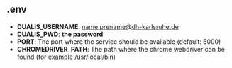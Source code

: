 
## .env

- **DUALIS_USERNAME**: name.prename@dh-karlsruhe.de
- **DUALIS_PWD**: __the password__
- **PORT**: The port where the service should be available (default: 5000)
- **CHROMEDRIVER_PATH**: The path where the chrome webdriver can be found (for example /usr/local/bin)